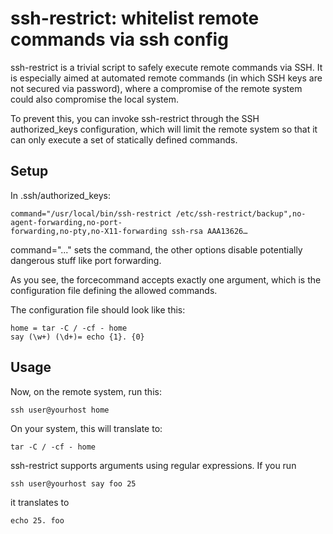 # ssh-restrict: whitelist remote commands via ssh config 

ssh-restrict is a trivial script to safely execute remote commands via
SSH.  It is especially aimed at automated remote commands (in which SSH keys
are not secured via password), where a compromise of the remote system could
also compromise the local system.

To prevent this, you can invoke ssh-restrict through the SSH
authorized\_keys configuration, which will limit the remote system so that it can only execute a
set of statically defined commands. 

## Setup

In .ssh/authorized\_keys:

    command="/usr/local/bin/ssh-restrict /etc/ssh-restrict/backup",no-agent-forwarding,no-port-
    forwarding,no-pty,no-X11-forwarding ssh-rsa AAA13626…

command="..." sets the command, the other options disable potentially
dangerous stuff like port forwarding.

As you see, the forcecommand accepts exactly one argument, which is the configuration file
defining the allowed commands. 

The configuration file should look like this:

    home = tar -C / -cf - home
    say (\w+) (\d+)= echo {1}. {0}

## Usage

Now, on the remote system, run this:

    ssh user@yourhost home

On your system, this will translate to:

    tar -C / -cf - home
    
ssh-restrict supports arguments using regular expressions. If you run

    ssh user@yourhost say foo 25
    
it translates to

    echo 25. foo


